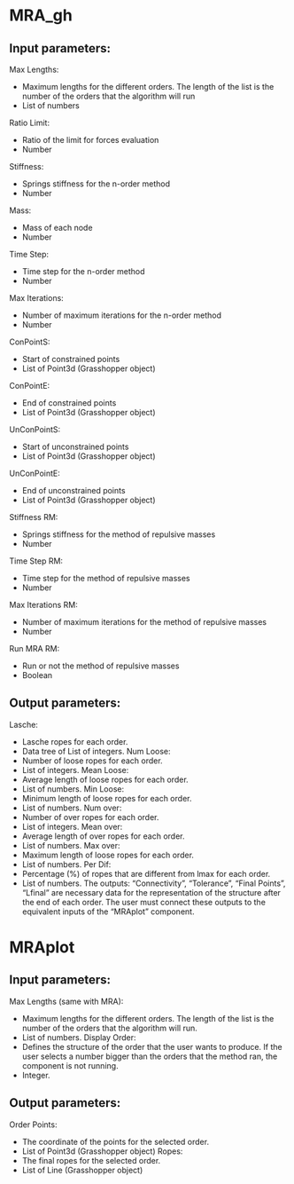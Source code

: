 # MRA_gh

## Input parameters:
Max Lengths:
- Maximum lengths for the different orders. The length of the list is the number of the orders that the algorithm will run
- List of numbers

Ratio Limit:
- Ratio of the limit for forces evaluation
- Number

Stiffness:
- Springs stiffness for the n-order method
- Number

Mass:
- Mass of each node
- Number

Time Step: 
- Time step for the n-order method
- Number

Max Iterations: 
- Number of maximum iterations for the n-order method
- Number

ConPointS: 
- Start of constrained points
- List of Point3d (Grasshopper object)

ConPointE: 
- End of constrained points
- List of Point3d (Grasshopper object)

UnConPointS: 
- Start of unconstrained points
- List of Point3d (Grasshopper object)

UnConPointE: 
- End of unconstrained points
- List of Point3d (Grasshopper object)

Stiffness RM:
- Springs stiffness for the method of repulsive masses
- Number

Time Step RM: 
- Time step for the method of repulsive masses
- Number

Max Iterations RM: 
- Number of maximum iterations for the method of repulsive masses
- Number

Run MRA RM: 
- Run or not the method of repulsive masses
- Boolean

## Output parameters:
Lasche:
- Lasche ropes for each order. 
- Data tree of List of integers.
Num Loose:
- Number of loose ropes for each order. 
- List of integers.
Mean Loose:
- Average length of loose ropes for each order. 
- List of numbers.
Min Loose:
- Minimum length of loose ropes for each order. 
- List of numbers.
Num over:
- Number of over ropes for each order. 
- List of integers.
Mean over:
- Average length of over ropes for each order. 
- List of numbers.
Max over:
- Maximum length of loose ropes for each order. 
- List of numbers.
Per Dif:
- Percentage (%) of ropes that are different from lmax for each order. 
- List of numbers.
The outputs: “Connectivity”, “Tolerance”, “Final Points”, “Lfinal” are necessary data for the representation of the structure after the end of each order. The user must connect these outputs to the equivalent inputs of the “MRAplot” component.

# MRAplot

## Input parameters:
Max Lengths (same with MRA):
- Maximum lengths for the different orders. The length of the list is the number of the orders that the algorithm will run. 
- List of numbers.
Display Order:
- Defines the structure of the order that the user wants to produce. If the user selects a number bigger than the orders that the method ran, the component is not running.
- Integer.

## Output parameters:
Order Points:
- The coordinate of the points for the selected order. 
- List of Point3d (Grasshopper object)
Ropes:
- The final ropes for the selected order. 
- List of Line (Grasshopper object)
